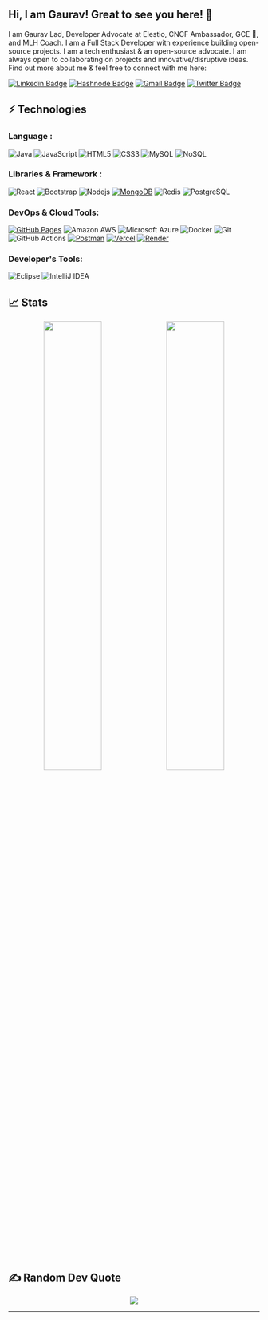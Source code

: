 ## Hi, I am Gaurav! Great to see you here! 👋

I am Gaurav Lad, Developer Advocate at Elestio, CNCF Ambassador, GCE 🚩, and MLH Coach. I am a Full Stack Developer with experience building open-source projects. I am a tech enthusiast & an open-source advocate. I am always open to collaborating on projects and innovative/disruptive ideas. Find out more about me & feel free to connect with me here:

[![Linkedin Badge](https://img.shields.io/badge/-@GauravLad-blue?style=flat-square&logo=Linkedin&logoColor=white&link=https://www.linkedin.com/in/gaurav-lad137/)](https://www.linkedin.com/in/gaurav-lad137/)
[![Hashnode Badge](https://img.shields.io/badge/-GauravLad-1F51FF?style=flat-square&labelColor=1F51FF&logo=Hashnode&link=https://hashnode.com/@GauravL137)](https://hashnode.com/@GauravL137)
[![Gmail Badge](https://img.shields.io/badge/-ladgaurav601@gmail.com-c14438?style=flat-square&logo=Gmail&logoColor=white&link=mailto:ladgaurav601@gmail.com)](mailto:ladgaurav601@gmail.com)
[![Twitter Badge](https://img.shields.io/badge/-@GauravLad-c14438?style=flat-square&logo=Gmail&logoColor=white&link=https://x.com/GauravL15197023)](https://x.com/GauravL15197023)

## ⚡ Technologies

### Language :
![Java](https://img.shields.io/badge/-java-E34A86?style=flat-square&logo=openjdk)
![JavaScript](https://img.shields.io/badge/-JavaScript-black?style=flat-square&logo=javascript)
![HTML5](https://img.shields.io/badge/-HTML5-E34F26?style=flat-square&logo=html5&logoColor=white)
![CSS3](https://img.shields.io/badge/-CSS3-1572B6?style=flat-square&logo=css3)
![MySQL](https://img.shields.io/badge/-MySQL-black?style=flat-square&logo=mysql)
![NoSQL](https://img.shields.io/badge/-NoSQL-black?style=flat-square&logo=nosql)

### Libraries & Framework :

![React](https://img.shields.io/badge/-React-black?style=flat-square&logo=react)
![Bootstrap](https://img.shields.io/badge/-Bootstrap-563D7C?style=flat-square&logo=bootstrap)
![Nodejs](https://img.shields.io/badge/-Nodejs-black?style=flat-square&logo=Node.js)
<a href="#"><img alt="MongoDB" src ="https://img.shields.io/badge/MongoDB-%234ea94b.svg?logo=mongodb&logoColor=white"></a>
![Redis](https://img.shields.io/badge/-Redis-black?style=flat-square&logo=Redis)
![PostgreSQL](https://img.shields.io/badge/-PostgreSQL-336791?style=flat-square&logo=postgresql)

### DevOps & Cloud Tools:

<a href="#"><img alt="GitHub Pages" src="https://img.shields.io/badge/GitHub%20Pages-%23327FC7.svg?logo=github&logoColor=white"></a>
![Amazon AWS](https://img.shields.io/badge/Amazon%20AWS-232F3E?style=flat-square&logo=amazon-aws)
![Microsoft Azure](https://img.shields.io/badge/Microsoft%20Azure-232F7E?style=flat-square&logo=microsoft-azure)
![Docker](https://img.shields.io/badge/-Docker-black?style=flat-square&logo=docker)
![Git](https://img.shields.io/badge/-Git-black?style=flat-square&logo=git)
![GitHub Actions](https://img.shields.io/badge/-GitHub-Actions-black?style=flat-square&logo=github-actions)
<a href="#"><img alt="Postman" src="https://img.shields.io/badge/Postman-FF6C37?logo=postman&logoColor=white"></a>
<a href="#"><img alt="Vercel" src="https://img.shields.io/badge/Vercel%20-%23000000.svg?logo=vercel&logoColor=white"></a>
<a href="#"><img alt="Render" src="https://img.shields.io/badge/Render%20-%23000000.svg?logo=render&logoColor=white"></a>

### Developer's Tools:

![Eclipse](https://img.shields.io/badge/Eclipse%20-232F3E?style=flat-square&logo=eclipse)
![IntelliJ IDEA](https://img.shields.io/badge/IntelliJ-IDEA%20-232F3E?style=flat-square&logo=intellij-idea)

<!--## 💰 Support
<p>
<a href='https://ko-fi.com/O4O659E32' target='_blank'><img height='36' style='border:0px;height:36px;' src='https://cdn.ko-fi.com/cdn/kofi4.png?v=2' border='0' alt='Buy Me a Coffee at ko-fi.com' /></a>
<a href='https://www.buymeacoffee.com/kaiwalya' target='_blank'><img height='36' style='border:0px;height:36px;' src='https://cdn.buymeacoffee.com/buttons/v2/default-yellow.png' border='0' alt='Support Kaiwalya on buymecoffee' /></a>
</p> -->

## 📈 Stats
<p align="center">
	
  <img width="48%" src="https://github-readme-stats.vercel.app/api?username=Gaurav-137&show_icons=true&theme=tokyonight" />
  <img width="48%" src="https://github-readme-streak-stats.herokuapp.com/?user=Gaurav-137&theme=tokyonight" />
</p>

## ✍️ Random Dev Quote
<div align="center">
<img class="img" src="https://quotes-github-readme.vercel.app/api?type=horizontal&theme=tokyonight" />
</div>

---
